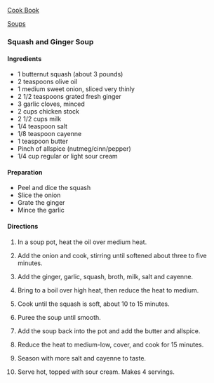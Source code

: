 [Cook Book]()

[Soups]()

### Squash and Ginger Soup  

#### Ingredients  

* 1 butternut squash (about 3 pounds)   
* 2 teaspoons olive oil  
* 1 medium sweet onion, sliced very thinly  
* 2 1/2 teaspoons grated fresh ginger  
* 3 garlic cloves, minced  
* 2 cups chicken stock  
* 2 1/2 cups milk  
* 1/4 teaspoon salt  
* 1/8 teaspoon cayenne  
* 1 teaspoon butter  
* Pinch of allspice (nutmeg/cinn/pepper)  
* 1/4 cup regular or light sour cream  

#### Preparation  

* Peel and dice the squash  
* Slice the onion  
* Grate the ginger  
* Mince the garlic

#### Directions  

1. In a soup pot, heat the oil over medium heat. 

2. Add the onion and cook, stirring until softened about three to five minutes. 

3. Add the ginger, garlic, squash, broth, milk, salt and cayenne.  

4. Bring to a boil over high heat, then reduce the heat to medium. 

5. Cook until the squash is soft, about 10 to 15 minutes.  

6. Puree the soup until smooth. 

7. Add the soup back into the pot and add the butter and allspice.  

8. Reduce the heat to medium-low, cover, and cook for 15 minutes.  

9. Season with more salt and cayenne to taste.  

10. Serve hot, topped with sour cream. Makes 4 servings.

